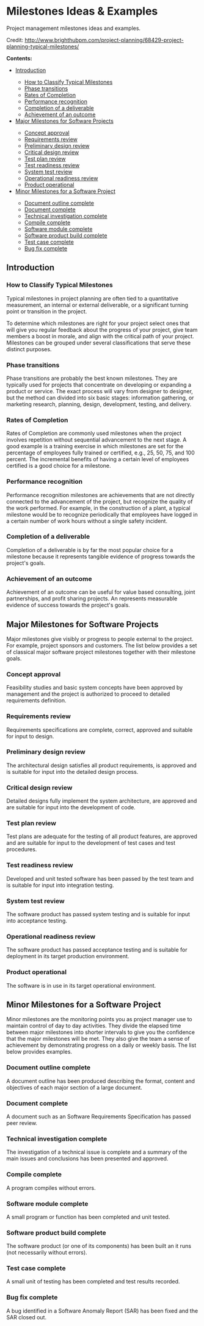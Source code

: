 <h1><a name="milestones-ideas-examples">Milestones Ideas & Examples</a></h1>

Project management milestones ideas and examples.

Credit: http://www.brighthubpm.com/project-planning/68429-project-planning-typical-milestones/

<nav>
<b>Contents:</b>
<ul>
  <li><a href="introduction">Introduction</a></li>
  <ul>
    <li><a href="how-to-classify-typical-milestones">How to Classify Typical Milestones</a></li>
    <li><a href="phase-transitions">Phase transitions</a></li>
    <li><a href="rates-of-completion">Rates of Completion</a></li>
    <li><a href="performance-recognition">Performance recognition</a></li>
    <li><a href="completion-of-a-deliverable">Completion of a deliverable</a></li>
    <li><a href="achievement-of-an-outcome">Achievement of an outcome</a></li>
  </ul>
  <li><a href="major-milestones-for-software-projects">Major Milestones for Software Projects</a></li>
  <ul>
    <li><a href="concept-approval">Concept approval</a></li>
    <li><a href="requirements-review">Requirements review</a></li>
    <li><a href="preliminary-design-review">Preliminary design review</a></li>
    <li><a href="critical-design-review">Critical design review</a></li>
    <li><a href="test-plan-review">Test plan review</a></li>
    <li><a href="test-readiness-review">Test readiness review</a></li>
    <li><a href="system-test-review">System test review</a></li>
    <li><a href="operational-readiness-review">Operational readiness review</a></li>
    <li><a href="product-operational">Product operational</a></li>
  </ul>
  <li><a href="minor-milestones-for-a-software-project">Minor Milestones for a Software Project</a></li>
  <ul>
    <li><a href="document-outline-complete">Document outline complete</a></li>
    <li><a href="document-complete">Document complete</a></li>
    <li><a href="technical-investigation-complete">Technical investigation complete</a></li>
    <li><a href="compile-complete">Compile complete</a></li>
    <li><a href="software-module-complete">Software module complete</a></li>
    <li><a href="software-product-build-complete">Software product build complete</a></li>
    <li><a href="test-case-complete">Test case complete</a></li>
    <li><a href="bug-fix-complete">Bug fix complete</a></li>
  </ul>
</ul>
</nav>

<h2><a name="introduction">Introduction</a></h2>


<h3><a name="how-to-classify-typical-milestones">How to Classify Typical Milestones</a></h3>

Typical milestones in project planning are often tied to a quantitative measurement, an internal or external deliverable, or a significant turning point or transition in the project.

To determine which milestones are right for your project select ones that will give you regular feedback about the progress of your project, give team members a boost in morale, and align with the critical path of your project. Milestones can be grouped under several classifications that serve these distinct purposes.


<h3><a name="phase-transitions">Phase transitions</a></h3>

Phase transitions are probably the best known milestones. They are typically used for projects that concentrate on developing or expanding a product or service. The exact process will vary from designer to designer, but the method can divided into six basic stages: information gathering, or marketing research, planning, design, development, testing, and delivery.


<h3><a name="rates-of-completion">Rates of Completion</a></h3>

Rates of Completion are commonly used milestones when the project involves repetition without sequential advancement to the next stage. A good example is a training exercise in which milestones are set for the percentage of employees fully trained or certified, e.g., 25, 50, 75, and 100 percent. The incremental benefits of having a certain level of employees certified is a good choice for a milestone.


<h3><a name="performance-recognition">Performance recognition</a></h3>

Performance recognition milestones are achievements that are not directly connected to the advancement of the project, but recognize the quality of the work performed. For example, in the construction of a plant, a typical milestone would be to recognize periodically that employees have logged in a certain number of work hours without a single safety incident.


<h3><a name="completion-of-a-deliverable">Completion of a deliverable</a></h3>

Completion of a deliverable is by far the most popular choice for a milestone because it represents tangible evidence of progress towards the project's goals.


<h3><a name="achievement-of-an-outcome">Achievement of an outcome</a></h3>

Achievement of an outcome can be useful for value based consulting, joint partnerships, and profit sharing projects. An represents measurable evidence of success towards the project's goals.


<h2><a name="major-milestones-for-software-projects">Major Milestones for Software Projects</a></h2>

Major milestones give visibly or progress to people external to the project. For example, project sponsors and customers. The list below provides a set of classical major software project milestones together with their milestone goals.


<h3><a name="concept-approval">Concept approval</a></h3>

Feasibility studies and basic system concepts have been approved by management and the project is authorized to proceed to detailed requirements definition.


<h3><a name="requirements-review">Requirements review</a></h3>

Requirements specifications are complete, correct, approved and suitable for input to design.


<h3><a name="preliminary-design-review">Preliminary design review</a></h3>

The architectural design satisfies all product requirements, is approved and is suitable for input into the detailed design process.


<h3><a name="critical-design-review">Critical design review</a></h3>

Detailed designs fully implement the system architecture, are approved and are suitable for input into the development of code.


<h3><a name="test-plan-review">Test plan review</a></h3>

Test plans are adequate for the testing of all product features, are approved and are suitable for input to the development of test cases and test procedures.


<h3><a name="test-readiness-review">Test readiness review</a></h3>

Developed and unit tested software has been passed by the test team and is suitable for input into integration testing.


<h3><a name="system-test-review">System test review</a></h3>

The software product has passed system testing and is suitable for input into acceptance testing.


<h3><a name="operational-readiness-review">Operational readiness review</a></h3>

The software product has passed acceptance testing and is suitable for deployment in its target production environment.


<h3><a name="product-operational">Product operational</a></h3>

The software is in use in its target operational environment.


<h2><a name="minor-milestones-for-a-software-project">Minor Milestones for a Software Project</a></h2>


Minor milestones are the monitoring points you as project manager use to maintain control of day to day activities. They divide the elapsed time between major milestones into shorter intervals to give you the confidence that the major milestones will be met. They also give the team a sense of achievement by demonstrating progress on a daily or weekly basis. The list below provides examples.


<h3><a name="document-outline-complete">Document outline complete</a></h3>

A document outline has been produced describing the format, content and objectives of each major section of a large document.


<h3><a name="document-complete">Document complete</a></h3>

A document such as an Software Requirements Specification has passed peer review.


<h3><a name="technical-investigation-complete">Technical investigation complete</a></h3>

The investigation of a technical issue is complete and a summary of the main issues and conclusions has been presented and approved.


<h3><a name="compile-complete">Compile complete</a></h3>

A program compiles without errors.


<h3><a name="software-module-complete">Software module complete</a></h3>

A small program or function has been completed and unit tested.


<h3><a name="software-product-build-complete">Software product build complete</a></h3>

The software product (or one of its components) has been built an it runs (not necessarily without errors).


<h3><a name="test-case-complete">Test case complete</a></h3>

A small unit of testing has been completed and test results recorded.


<h3><a name="bug-fix-complete">Bug fix complete</a></h3>

A bug identified in a Software Anomaly Report (SAR) has been fixed and the SAR closed out.
